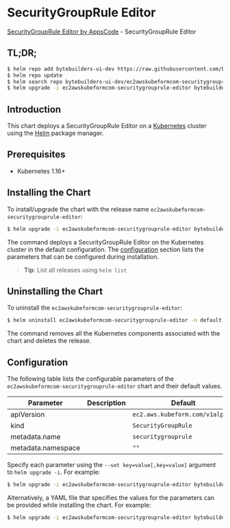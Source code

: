 # SecurityGroupRule Editor

[SecurityGroupRule Editor by AppsCode](https://byte.builders) - SecurityGroupRule Editor

## TL;DR;

```bash
$ helm repo add bytebuilders-ui-dev https://raw.githubusercontent.com/bytebuilders/ui-wizards/
$ helm repo update
$ helm search repo bytebuilders-ui-dev/ec2awskubeformcom-securitygrouprule-editor --version=v0.4.17
$ helm upgrade -i ec2awskubeformcom-securitygrouprule-editor bytebuilders-ui-dev/ec2awskubeformcom-securitygrouprule-editor -n default --create-namespace --version=v0.4.17
```

## Introduction

This chart deploys a SecurityGroupRule Editor on a [Kubernetes](http://kubernetes.io) cluster using the [Helm](https://helm.sh) package manager.

## Prerequisites

- Kubernetes 1.16+

## Installing the Chart

To install/upgrade the chart with the release name `ec2awskubeformcom-securitygrouprule-editor`:

```bash
$ helm upgrade -i ec2awskubeformcom-securitygrouprule-editor bytebuilders-ui-dev/ec2awskubeformcom-securitygrouprule-editor -n default --create-namespace --version=v0.4.17
```

The command deploys a SecurityGroupRule Editor on the Kubernetes cluster in the default configuration. The [configuration](#configuration) section lists the parameters that can be configured during installation.

> **Tip**: List all releases using `helm list`

## Uninstalling the Chart

To uninstall the `ec2awskubeformcom-securitygrouprule-editor`:

```bash
$ helm uninstall ec2awskubeformcom-securitygrouprule-editor -n default
```

The command removes all the Kubernetes components associated with the chart and deletes the release.

## Configuration

The following table lists the configurable parameters of the `ec2awskubeformcom-securitygrouprule-editor` chart and their default values.

|     Parameter      | Description |                  Default                   |
|--------------------|-------------|--------------------------------------------|
| apiVersion         |             | <code>ec2.aws.kubeform.com/v1alpha1</code> |
| kind               |             | <code>SecurityGroupRule</code>             |
| metadata.name      |             | <code>securitygrouprule</code>             |
| metadata.namespace |             | <code>""</code>                            |


Specify each parameter using the `--set key=value[,key=value]` argument to `helm upgrade -i`. For example:

```bash
$ helm upgrade -i ec2awskubeformcom-securitygrouprule-editor bytebuilders-ui-dev/ec2awskubeformcom-securitygrouprule-editor -n default --create-namespace --version=v0.4.17 --set apiVersion=ec2.aws.kubeform.com/v1alpha1
```

Alternatively, a YAML file that specifies the values for the parameters can be provided while
installing the chart. For example:

```bash
$ helm upgrade -i ec2awskubeformcom-securitygrouprule-editor bytebuilders-ui-dev/ec2awskubeformcom-securitygrouprule-editor -n default --create-namespace --version=v0.4.17 --values values.yaml
```
